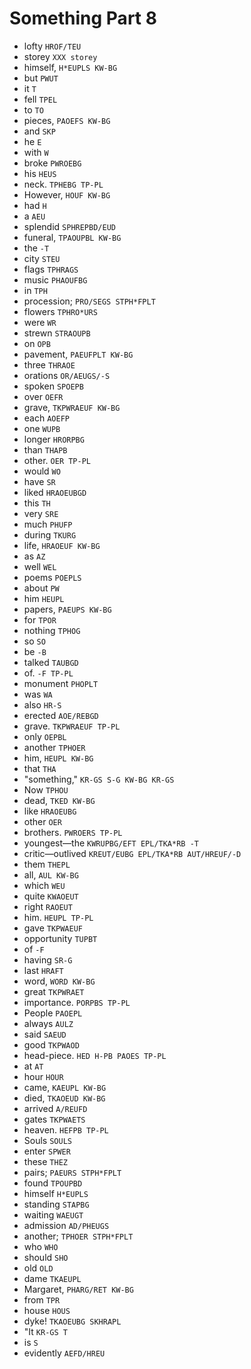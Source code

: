 # Something Part 8

* lofty `HROF/TEU`
* storey `XXX storey`
* himself, `H*EUPLS KW-BG`
* but `PWUT`
* it `T`
* fell `TPEL`
* to `TO`
* pieces, `PAOEFS KW-BG`
* and `SKP`
* he `E`
* with `W`
* broke `PWROEBG`
* his `HEUS`
* neck. `TPHEBG TP-PL`
* However, `HOUF KW-BG`
* had `H`
* a `AEU`
* splendid `SPHREPBD/EUD`
* funeral, `TPAOUPBL KW-BG`
* the `-T`
* city `STEU`
* flags `TPHRAGS`
* music `PHAOUFBG`
* in `TPH`
* procession; `PRO/SEGS STPH*FPLT`
* flowers `TPHRO*URS`
* were `WR`
* strewn `STRAOUPB`
* on `OPB`
* pavement, `PAEUFPLT KW-BG`
* three `THRAOE`
* orations `OR/AEUGS/-S`
* spoken `SPOEPB`
* over `OEFR`
* grave, `TKPWRAEUF KW-BG`
* each `AOEFP`
* one `WUPB`
* longer `HRORPBG`
* than `THAPB`
* other. `OER TP-PL`
* would `WO`
* have `SR`
* liked `HRAOEUBGD`
* this `TH`
* very `SRE`
* much `PHUFP`
* during `TKURG`
* life, `HRAOEUF KW-BG`
* as `AZ`
* well `WEL`
* poems `POEPLS`
* about `PW`
* him `HEUPL`
* papers, `PAEUPS KW-BG`
* for `TPOR`
* nothing `TPHOG`
* so `SO`
* be `-B`
* talked `TAUBGD`
* of. `-F TP-PL`
* monument `PHOPLT`
* was `WA`
* also `HR-S`
* erected `AOE/REBGD`
* grave. `TKPWRAEUF TP-PL`
* only `OEPBL`
* another `TPHOER`
* him, `HEUPL KW-BG`
* that `THA`
* "something," `KR-GS S-G KW-BG KR-GS`
* Now `TPHOU`
* dead, `TKED KW-BG`
* like `HRAOEUBG`
* other `OER`
* brothers. `PWROERS TP-PL`
* youngest—the `KWRUPBG/EFT EPL/TKA*RB -T`
* critic—outlived `KREUT/EUBG EPL/TKA*RB AUT/HREUF/-D`
* them `THEPL`
* all, `AUL KW-BG`
* which `WEU`
* quite `KWAOEUT`
* right `RAOEUT`
* him. `HEUPL TP-PL`
* gave `TKPWAEUF`
* opportunity `TUPBT`
* of `-F`
* having `SR-G`
* last `HRAFT`
* word, `WORD KW-BG`
* great `TKPWRAET`
* importance. `PORPBS TP-PL`
* People `PAOEPL`
* always `AULZ`
* said `SAEUD`
* good `TKPWAOD`
* head-piece. `HED H-PB PAOES TP-PL`
* at `AT`
* hour `HOUR`
* came, `KAEUPL KW-BG`
* died, `TKAOEUD KW-BG`
* arrived `A/REUFD`
* gates `TKPWAETS`
* heaven. `HEFPB TP-PL`
* Souls `SOULS`
* enter `SPWER`
* these `THEZ`
* pairs; `PAEURS STPH*FPLT`
* found `TPOUPBD`
* himself `H*EUPLS`
* standing `STAPBG`
* waiting `WAEUGT`
* admission `AD/PHEUGS`
* another; `TPHOER STPH*FPLT`
* who `WHO`
* should `SHO`
* old `OLD`
* dame `TKAEUPL`
* Margaret, `PHARG/RET KW-BG`
* from `TPR`
* house `HOUS`
* dyke! `TKAOEUBG SKHRAPL`
* "It `KR-GS T`
* is `S`
* evidently `AEFD/HREU`

